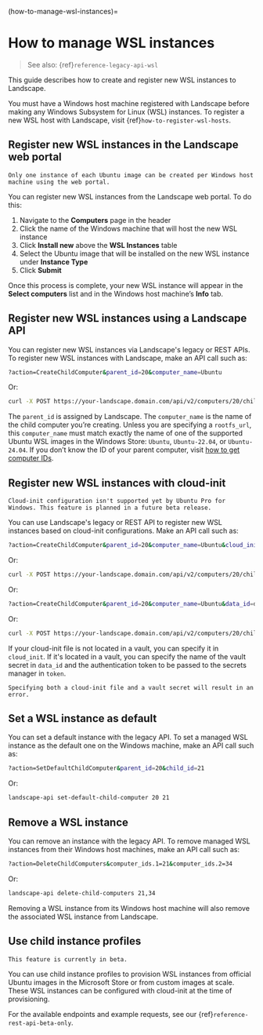 (how-to-manage-wsl-instances)=
# How to manage WSL instances

> See also: {ref}`reference-legacy-api-wsl`

This guide describes how to create and register new WSL instances to Landscape.

You must have a Windows host machine registered with Landscape before making any Windows Subsystem for Linux (WSL) instances. To register a new WSL host with Landscape, visit {ref}`how-to-register-wsl-hosts`.

## Register new WSL instances in the Landscape web portal

```{note}
Only one instance of each Ubuntu image can be created per Windows host machine using the web portal.
```

You can register new WSL instances from the Landscape web portal. To do this:

1. Navigate to the **Computers** page in the header
2. Click the name of the Windows machine that will host the new WSL instance
3. Click **Install new** above the **WSL Instances** table
4. Select the Ubuntu image that will be installed on the new WSL instance under **Instance Type**
5. Click **Submit**

Once this process is complete, your new WSL instance will appear in the **Select computers** list and in the Windows host machine’s **Info** tab.

## Register new WSL instances using a Landscape API

You can register new WSL instances via Landscape's legacy or REST APIs. To register new WSL instances with Landscape, make an API call such as:

```bash
?action=CreateChildComputer&parent_id=20&computer_name=Ubuntu
```
Or:

```bash
curl -X POST https://your-landscape.domain.com/api/v2/computers/20/children -H "Authorization: Bearer $JWT" -d '{"computer_name": "Ubuntu"}'
```

The `parent_id` is assigned by Landscape. The `computer_name` is the name of the child computer you’re creating. Unless you are specifying a `rootfs_url`, this `computer_name` must match exactly the name of one of the supported Ubuntu WSL images in the Windows Store: `Ubuntu`, `Ubuntu-22.04`, or `Ubuntu-24.04`. If you don’t know the ID of your parent computer, visit [how to get computer IDs](https://ubuntu.com/landscape/docs/managing-computers#heading--get-computer-ids).


## Register new WSL instances with cloud-init

```{note}
Cloud-init configuration isn't supported yet by Ubuntu Pro for Windows. This feature is planned in a future beta release.
```

You can use Landscape's legacy or REST API to register new WSL instances based on cloud-init configurations. Make an API call such as:

```bash
?action=CreateChildComputer&parent_id=20&computer_name=Ubuntu&cloud_init=<b64 encoded cloud_init file contents>
```
Or:

```bash
curl -X POST https://your-landscape.domain.com/api/v2/computers/20/children -H "Authorization: Bearer $JWT" -d '{"computer_name": "Ubuntu", "cloud_init": "<b64 encoded cloud_init file contents>"}'
```

Or:

```bash
?action=CreateChildComputer&parent_id=20&computer_name=Ubuntu&data_id=data-id&token=vault-token
```
Or:

```bash
curl -X POST https://your-landscape.domain.com/api/v2/computers/20/children -H "Authorization: Bearer $JWT" -d '{"computer_name": "Ubuntu", "data_id": "data-id", "token": "vault-token"}'
```

If your cloud-init file is not located in a vault, you can specify it in `cloud_init`. If it's located in a vault, you can specify the name of the vault secret in `data_id` and the authentication token to be passed to the secrets manager in `token`.

```{note}
Specifying both a cloud-init file and a vault secret will result in an error.
```

## Set a WSL instance as default

You can set a default instance with the legacy API. To set a managed WSL instance as the default one on the Windows machine, make an API call such as:

```bash
?action=SetDefaultChildComputer&parent_id=20&child_id=21
```
Or:
```bash
landscape-api set-default-child-computer 20 21
```

## Remove a WSL instance

You can remove an instance with the legacy API. To remove managed WSL instances from their Windows host machines, make an API call such as:

```bash
?action=DeleteChildComputers&computer_ids.1=21&computer_ids.2=34
```
Or:

```bash
landscape-api delete-child-computers 21,34
```

Removing a WSL instance from its Windows host machine will also remove the associated WSL instance from Landscape.

## Use child instance profiles

```{note}
This feature is currently in beta.
```

You can use child instance profiles to provision WSL instances from official Ubuntu images in the Microsoft Store or from custom images at scale. These WSL instances can be configured with cloud-init at the time of provisioning.

For the available endpoints and example requests, see our {ref}`reference-rest-api-beta-only`.

